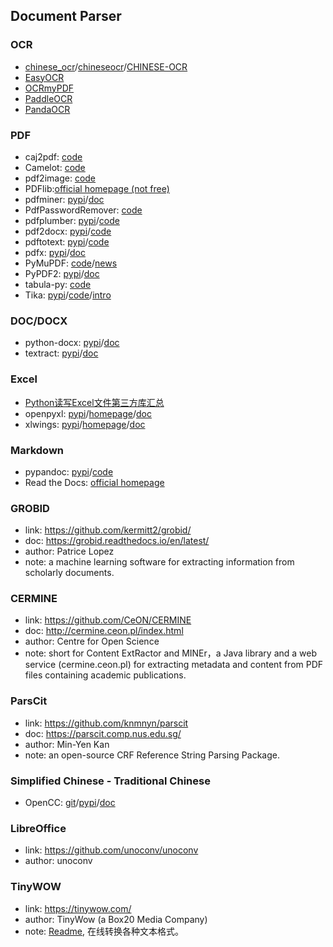 ## **Document Parser**

### OCR
  * [chinese_ocr](https://github.com/YCG09/chinese_ocr)/[chineseocr](https://github.com/chineseocr/chineseocr)/[CHINESE-OCR](https://github.com/xiaofengShi/CHINESE-OCR)
  * [EasyOCR](https://github.com/JaidedAI/EasyOCR)
  * [OCRmyPDF](https://github.com/jbarlow83/OCRmyPDF)
  * [PaddleOCR](https://github.com/PaddlePaddle/PaddleOCR)
  * [PandaOCR](https://github.com/miaomiaosoft/PandaOCR)

### PDF
  * caj2pdf: [code](https://github.com/caj2pdf/caj2pdf)
  * Camelot: [code](https://github.com/camelot-dev/camelot)
  * pdf2image: [code](https://github.com/Belval/pdf2image)
  * PDFlib:[official homepage (not free)](https://www.pdflib.com/)
  * pdfminer: [pypi](https://pypi.org/project/pdfminer/)/[doc](https://euske.github.io/pdfminer/index.html)
  * PdfPasswordRemover: [code](https://github.com/SeppPenner/PdfPasswordRemover)
  * pdfplumber: [pypi](https://pypi.org/project/pdfplumber/)/[code](https://github.com/jsvine/pdfplumber)
  * pdf2docx: [pypi](https://pypi.org/project/pdf2docx/)/[code](https://github.com/dothinking/pdf2docx)
  * pdftotext: [pypi](https://pypi.org/project/pdftotext/)/[code](https://github.com/jalan/pdftotext)
  * pdfx: [pypi](https://pypi.org/project/pdfx/1.3.0/)/[doc](https://www.metachris.com/pdfx/)
  * PyMuPDF: [code](https://github.com/pymupdf/PyMuPDF)/[news](https://mp.weixin.qq.com/s/BJphKWPpl5UxDdbRV89GuQ)
  * PyPDF2: [pypi](https://pypi.org/project/PyPDF2/)/[doc](http://mstamy2.github.io/PyPDF2/)
  * tabula-py: [code](https://github.com/chezou/tabula-py)
  * Tika: [pypi](https://pypi.org/project/tika/1.8.8/)/[code](https://github.com/chrismattmann/tika-python)/[intro](https://www.cnblogs.com/baiboy/p/tika.html)

### DOC/DOCX
  * python-docx: [pypi](https://pypi.org/project/python-docx/)/[doc](https://python-docx.readthedocs.io/en/latest/#)
  * textract: [pypi](https://pypi.org/project/textract/)/[doc](https://textract.readthedocs.io/en/stable/)
  
### Excel
  * [Python读写Excel文件第三方库汇总](https://blog.csdn.net/qq_34617032/article/details/80433939)
  * openpyxl: [pypi](https://pypi.org/project/openpyxl/)/[homepage](https://openpyxl.readthedocs.io/en/stable/index.html)/[doc](https://openpyxl.readthedocs.io/en/stable/)
  * xlwings: [pypi](https://pypi.org/project/xlwings/)/[homepage](https://www.xlwings.org/)/[doc](https://docs.xlwings.org/en/stable/index.html)

### Markdown
  * pypandoc: [pypi](https://pypi.org/project/pypandoc/#installing-pandoc-manually)/[code](https://github.com/bebraw/pypandoc)
  * Read the Docs: [official homepage ](https://readthedocs.org/)

### GROBID
  * link: https://github.com/kermitt2/grobid/
  * doc: https://grobid.readthedocs.io/en/latest/
  * author: Patrice Lopez
  * note: a machine learning software for extracting information from scholarly documents.
  
### CERMINE
  * link: https://github.com/CeON/CERMINE
  * doc: http://cermine.ceon.pl/index.html
  * author: Centre for Open Science
  * note: short for Content ExtRactor and MINEr，a Java library and a web service (cermine.ceon.pl) for extracting metadata and content from PDF files containing academic publications. 

### ParsCit
  * link: https://github.com/knmnyn/parscit
  * doc: https://parscit.comp.nus.edu.sg/
  * author: Min-Yen Kan
  * note: an open-source CRF Reference String Parsing Package. 

### Simplified Chinese - Traditional Chinese
  * OpenCC: [git](https://github.com/BYVoid/OpenCC)/[pypi](https://pypi.org/project/opencc-python/)/[doc](https://bitbucket.org/victorlin/opencc_python)

### LibreOffice
 * link: https://github.com/unoconv/unoconv
 * author: unoconv

### TinyWOW
  * link: https://tinywow.com/
  * author: TinyWow (a Box20 Media Company)
  * note: [Readme](https://tinywow.com/your-data), 在线转换各种文本格式。
